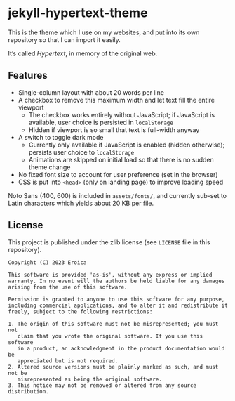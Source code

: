 # jekyll-hypertext-theme

This is the theme which I use on my websites, and put into its own repository so that I can import it easily.

It’s called _Hypertext_, in memory of the original web.

## Features

* Single-column layout with about 20 words per line
* A checkbox to remove this maximum width and let text fill the entire viewport
  * The checkbox works entirely without JavaScript; if JavaScript is available, user choice is persisted in `localStorage`
  * Hidden if viewport is so small that text is full-width anyway
* A switch to toggle dark mode
  * Currently only available if JavaScript is enabled (hidden otherwise); persists user choice to `localStorage`
  * Animations are skipped on initial load so that there is no sudden theme change
* No fixed font size to account for user preference (set in the browser)
* CSS is put into `<head>` (only on landing page) to improve loading speed

Noto Sans (400, 600) is included in `assets/fonts/`, and currently sub-set to Latin characters which yields about 20&nbsp;KB per file.

## License

This project is published under the zlib license (see `LICENSE` file in this repository).

```
Copyright (C) 2023 Eroica

This software is provided 'as-is', without any express or implied
warranty. In no event will the authors be held liable for any damages
arising from the use of this software.

Permission is granted to anyone to use this software for any purpose,
including commercial applications, and to alter it and redistribute it
freely, subject to the following restrictions:

1. The origin of this software must not be misrepresented; you must not
   claim that you wrote the original software. If you use this software
   in a product, an acknowledgment in the product documentation would be
   appreciated but is not required.
2. Altered source versions must be plainly marked as such, and must not be
   misrepresented as being the original software.
3. This notice may not be removed or altered from any source distribution.
```
